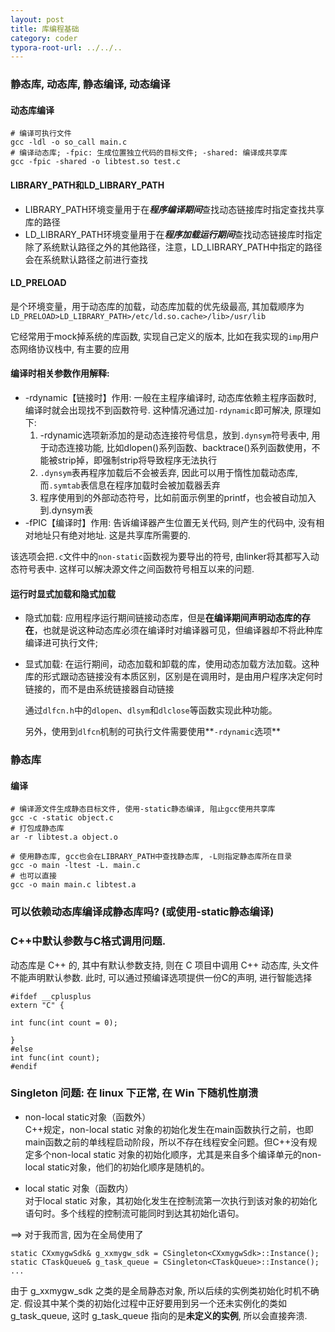 ```yaml
---
layout: post
title: 库编程基础
category: coder
typora-root-url: ../../..
---
```


### 静态库, 动态库, 静态编译, 动态编译

#### 动态库编译

```shell
# 编译可执行文件
gcc -ldl -o so_call main.c
# 编译动态库; -fpic: 生成位置独立代码的目标文件; -shared: 编译成共享库
gcc -fpic -shared -o libtest.so test.c
```

#### LIBRARY_PATH和LD_LIBRARY_PATH

* LIBRARY_PATH环境变量用于在***程序编译期间***查找动态链接库时指定查找共享库的路径
* LD_LIBRARY_PATH环境变量用于在***程序加载运行期间***查找动态链接库时指定除了系统默认路径之外的其他路径，注意，LD_LIBRARY_PATH中指定的路径会在系统默认路径之前进行查找

#### LD_PRELOAD

是个环境变量，用于动态库的加载，动态库加载的优先级最高, 其加载顺序为`LD_PRELOAD>LD_LIBRARY_PATH>/etc/ld.so.cache>/lib>/usr/lib`

它经常用于mock掉系统的库函数, 实现自己定义的版本, 比如在我实现的`imp`用户态网络协议栈中, 有主要的应用

#### 编译时相关参数作用解释:

* -rdynamic【链接时】作用: 一般在主程序编译时, 动态库依赖主程序函数时, 编译时就会出现找不到函数符号. 这种情况通过加`-rdynamic`即可解决, 原理如下:
  1. -rdynamic选项新添加的是动态连接符号信息，放到`.dynsym`符号表中, 用于动态连接功能, 比如dlopen()系列函数、backtrace()系列函数使用，不能被strip掉，即强制strip将导致程序无法执行
  2. `.dynsym`表再程序加载后不会被丢弃, 因此可以用于惰性加载动态库, 而`.symtab`表信息在程序加载时会被加载器丢弃
  3. 程序使用到的外部动态符号，比如前面示例里的printf，也会被自动加入到.dynsym表
* -fPIC【编译时】作用: 告诉编译器产生位置无关代码, 则产生的代码中, 没有相对地址只有绝对地址. 这是共享库所需要的.

该选项会把`.c`文件中的`non-static`函数视为要导出的符号, 由linker将其都写入动态符号表中. 这样可以解决源文件之间函数符号相互以来的问题.



#### 运行时显式加载和隐式加载

* 隐式加载: 应用程序运行期间链接动态库，但是**在编译期间声明动态库的存在**，也就是说这种动态库必须在编译时对编译器可见，但编译器却不将此种库编译进可执行文件; 

* 显式加载: 在运行期间，动态加载和卸载的库，使用动态加载方法加载。这种库的形式跟动态链接没有本质区别，区别是在调用时，是由用户程序决定何时链接的，而不是由系统链接器自动链接

  通过`dlfcn.h`中的`dlopen`、`dlsym`和`dlclose`等函数实现此种功能。

  另外，使用到`dlfcn`机制的可执行文件需要使用**`-rdynamic`选项**

### 静态库

#### 编译

```shell
# 编译源文件生成静态目标文件, 使用-static静态编译, 阻止gcc使用共享库
gcc -c -static object.c
# 打包成静态库
ar -r libtest.a object.o

# 使用静态库, gcc也会在LIBRARY_PATH中查找静态库, -L则指定静态库所在目录
gcc -o main -ltest -L. main.c 
# 也可以直接
gcc -o main main.c libtest.a
```



### 可以依赖动态库编译成静态库吗? (或使用-static静态编译)



### C++中默认参数与C格式调用问题.

动态库是 C++ 的, 其中有默认参数支持, 则在 C 项目中调用 C++ 动态库, 头文件不能声明默认参数. 此时, 可以通过预编译选项提供一份C的声明, 进行智能选择

```
#ifdef __cplusplus
extern "C" {

int func(int count = 0);

}
#else
int func(int count);
#endif
```

### Singleton 问题: 在 linux 下正常, 在 Win 下随机性崩溃

* non-local static对象（函数外）  
  C++规定，non-local static 对象的初始化发生在main函数执行之前，也即main函数之前的单线程启动阶段，所以不存在线程安全问题。但C++没有规定多个non-local static 对象的初始化顺序，尤其是来自多个编译单元的non-local static对象，他们的初始化顺序是随机的。

* local static 对象（函数内）  
  对于local static 对象，其初始化发生在控制流第一次执行到该对象的初始化语句时。多个线程的控制流可能同时到达其初始化语句。

==> 对于我而言, 因为在全局使用了

```
static CXxmygwSdk& g_xxmygw_sdk = CSingleton<CXxmygwSdk>::Instance();
static CTaskQueue& g_task_queue = CSingleton<CTaskQueue>::Instance();
...
```

由于 g_xxmygw_sdk 之类的是全局静态对象, 所以后续的实例类初始化时机不确定. 假设其中某个类的初始化过程中正好要用到另一个还未实例化的类如g_task_queue, 这时 g_task_queue 指向的是**未定义的实例**, 所以会直接奔溃.

